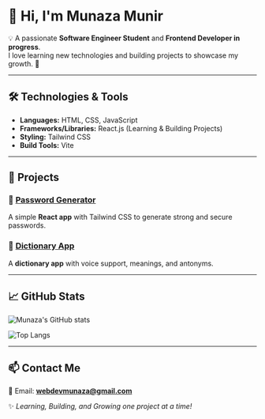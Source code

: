 # 👋 Hi, I'm Munaza Munir  

💡 A passionate **Software Engineer Student** and **Frontend Developer in progress**.  
I love learning new technologies and building projects to showcase my growth. 🚀  

---

## 🛠️ Technologies & Tools  
- **Languages:** HTML, CSS, JavaScript  
- **Frameworks/Libraries:** React.js (Learning & Building Projects)  
- **Styling:** Tailwind CSS  
- **Build Tools:** Vite  

---

## 📌 Projects  

### 🔑 [Password Generator](https://github.com/webdevmunaza-ship-it/Password-Generator)  
A simple **React app** with Tailwind CSS to generate strong and secure passwords.  

### 📖 [Dictionary App](https://github.com/webdevmunaza-ship-it/Dictionary-App)  
A **dictionary app** with voice support, meanings, and antonyms.  

---

## 📈 GitHub Stats  

![Munaza's GitHub stats](https://github-readme-stats.vercel.app/api?username=webdevmunaza-ship-it&show_icons=true&theme=tokyonight)  

![Top Langs](https://github-readme-stats.vercel.app/api/top-langs/?username=webdevmunaza-ship-it&layout=compact&theme=tokyonight)  

---

## 📫 Contact Me  
📧 Email: **webdevmunaza@gmail.com**  

✨ _Learning, Building, and Growing one project at a time!_
